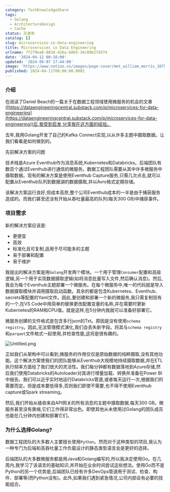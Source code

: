 ```yaml
---
category: TechKnowledgeShare
tags:
  - Golang
  - ArchitectureDesign
  - Cache
status: 已发布
catalog: []
slug: microservices-in-data-engineering
title: Microservices in Data Engineering
urlname: 7f279ea0-883d-426a-b803-34c09b27d574
date: '2024-04-12 00:10:00'
updated: '2024-09-07 17:44:00'
image: 'https://www.notion.so/images/page-cover/met_william_morris_1875.jpg'
published: 2024-04-11T08:00:00.000Z
---
```


### 介绍


在阅读了Daniel Beach的一篇关于在数据工程领域使用微服务的机会的文章([https://dataengineeringcentral.substack.com/p/microservices-for-data-engineering](https://dataengineeringcentral.substack.com/p/microservices-for-data-engineering))后,我受到启发,分享我在这方面的经验。


去年,我用Golang开发了自己的Kafka Connect实现,以从许多主题中摄取数据。让我们看看是如何做到的。


先前解决方案的问题


技术栈是Azure Eventhub作为消息系统,Kubernetes和Databricks。后端团队有数百个通过Eventhub进行通信的微服务。数据工程团队需要从其中许多微服务中摄取数据。现有的解决方案是使用Eventhub Capture服务,只需几次点击,就可以配置从Eventhub队列到数据湖的数据摄取,并以Avro格式定期存储。


该解决方案运行良好,但成本高昂,整个公司Eventhub成本的一半是由于捕获服务造成的。而我们甚至还没有开始从吞吐量最高的队列(每天300 GB)中捕获事件。


### 项目需求


新的解决方案应该是:

- 更便宜
- 高效
- 标准化且可复制,适用于尽可能多的主题
- 易于部署和配置
- 易于维护

我提出的解决方案是用`Golang`开发两个模块。一个用于管理`Consumer`配置和高级逻辑,另一个用于实现数据摄取逻辑(如将消息批量写入文件,然后确认消息)。然后,我会为每个Eventhub主题部署一个微服务。在每个微服务中,唯一的代码就是导入数据摄取模块并调用摄取启动函数。其余的都是包含Kubernetes、Eventhub、secrets等配置的Yaml文件。因此,要创建和部署一个新的微服务,我只需复制现有的一个,在VS Code中用简单的替换更改配置变量的名称,并在需要时更新Kubernetes的RAM和CPU值。就是这样,在5分钟内我就可以准备好部署它。


微服务创建的文件格式是包含多行json的Txt。原因是没有使用`schema registry`。因此,无法管理模式演化,我们会丢失新字段。将其与`schema registry`和`parquet`文件格式一起使用,并检查性能,这将是很有趣的。


![Untitled.png](https://prod-files-secure.s3.us-west-2.amazonaws.com/5d24fe63-e567-4804-86f9-9fdc62e13082/4e0f8d5d-b295-4408-9363-660688d511a9/Untitled.png?X-Amz-Algorithm=AWS4-HMAC-SHA256&X-Amz-Content-Sha256=UNSIGNED-PAYLOAD&X-Amz-Credential=ASIAZI2LB46662E7PDCC%2F20250307%2Fus-west-2%2Fs3%2Faws4_request&X-Amz-Date=20250307T213248Z&X-Amz-Expires=3600&X-Amz-Security-Token=IQoJb3JpZ2luX2VjEAUaCXVzLXdlc3QtMiJHMEUCIQCAPNcRZN1hWV3FsZbE%2BExJAm6IIj3c479tg9EJ56rDjgIgJ1G1uVi2kNgmPUhmGyRkjcEcmuMiJuAO19Lz0FjZmIwq%2FwMIThAAGgw2Mzc0MjMxODM4MDUiDLwtrBzNR4IsPrb3cCrcA9BZVjS%2FSJvySd4CtKj%2BRUZKJc1HkFLvsKyZc%2BVQoX6RlqqZs%2F8PH8b1VamjldTKXhz%2BhCnUCHyGC3BFC0TDgCuMJeVCACo2u76F7eCsmeohJDtdIddi%2FvfvZtmBL4RaKvnORLRYrnOOeEopAjD9K9Vwjro7Qg5f%2BRkroQNxrx9ctRJdJ3LoO4362RxSwi7aFQuC35kvNnZUjC5Yz2M0IskYfwgdkAU1V0ha1janjqQ1yWqL1ROBUfVApsi2R%2FHPDEORgqsGSu91T4wWl7jsTvfFNbECSPr%2FP9yI%2FpysL%2Bbd%2FYThZDcpPN8GOlFms%2FGvWPb2odeaEkwucFUjrOsEbmxGK2RuaMnCUJvd0BW7E2%2BBagmC%2F6FlkyY6OMa7Y5GD0dGi2kohZVp%2FeRZmFsO2GLn5oRiL0cWfYSn5vYJci7ioDQlEUcktOcZt4KBxX%2FrIDTF2w91DfdREjTXEPxRtDI5eullzHNIyPfr9TuI2jIhG4qQClbkssCZ49pKns20wc2PECtz9FW451NaKaabBj2vBqhjyFm8GovpqVK%2Fk1dzhQDbxSwXvTgEB5o6zaYsmco93Pn6Vv6wYlxZNwXtRK4EkSwJqo0lVJqaWwfiqDsO4dQc6zN7iC1mpX%2BokMOW9rb4GOqUBqQM0id5is2kSNQ52xRz1cNnSH2bnZ%2FwYP%2BlNN%2FFqowalbm0NczWz0dCv2fQyprPS7M%2FzG%2FL3M9Wpfe6MPKpUV62JAjCLtUd0MeW1baW6dap1t%2FVZ%2BztLKy0Zp2n6KVxApa2WrSMa1Y5NF%2F9HiOU6N9MBTToqpLYVIg0is%2BXqwoCvui07yhnP2iuv95bb5ZZpe8nTxHfBnEqIO%2BTEoLM4zZ4UhEZi&X-Amz-Signature=8b89f4f4858a633327cd063f306cb943f6fc5018305c5ba1d4cee52c767bcc88&X-Amz-SignedHeaders=host&x-id=GetObject)


正如我们从架构中可以看到,微服务的作用仅仅是原始数据的纯粹摄取,没有其他功能。这个解决方案使我们的团队能够从Eventhub大规模地持续摄取数据,并在ETL执行频率方面给了我们很大的灵活性。我们每分钟都有数据落地到Azure存储,然后我们使用Databricks的Autoloader对其进行增量加载、转换并准备在Power BI中报告。我们可以近乎实时地运行Databricks管道,或者每天运行一次,根据我们的需要而定。但是成本要低得多,否则我们即使不需要,也不得不使用Eventhub capture或Spark streaming。


然后,我们开始从接收来自API网关的所有消息的主题中摄取数据,每天300 GB。微服务甚至没有畏缩,它们工作得非常出色。即使其他从未使用过Golang的团队成员也能在几分钟内创建和部署它们。


### 为什么选择Golang?


数据工程团队的大多数人主要擅长使用`Python`。然而对于这种类型的项目,我认为一种专门为后端和高吞吐量工作负载设计的静态类型语言会是更好的选择。


后端团队的大多数微服务都是用Java和Golang编写的,所以我决定使用Go。在几周内,我学习了该语言的基础知识,并开始在业余时间尝试这些想法。使用Go而不是Python的另一个优势是,后端团队已经有许多DevOps管道用于测试、检查、构件、部署等(而Python没有)。此外,如果我们遇到紧急情况,公司内部会有必要的技能组合。

